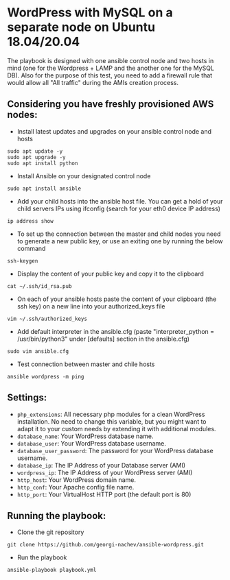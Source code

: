 # WordPress with MySQL on a separate node on Ubuntu 18.04/20.04

The playbook is designed with one ansible control node and two hosts in mind (one for the Wordpress + LAMP and the another one for the MySQL DB). Also for the purpose of this test, you need to add a firewall rule that would allow all "All traffic" during the AMIs creation process.

## Considering you have freshly provisioned AWS nodes:

- Install latest updates and upgrades on your ansible control node and hosts
```shell
sudo apt update -y
sudo apt upgrade -y
sudo apt install python
```
- Install Ansible on your designated control node
```shell
sudo apt install ansible
```
- Add your child hosts into the ansible host file. You can get a hold of your child servers IPs using ifconfig (search for your eth0 device IP address)
```shell
ip address show
```
- To set up the connection between the master and child nodes you need to generate a new public key, or use an exiting one by running the below command
 ```shell
 ssh-keygen
 ```
- Display the content of your public key and copy it to the clipboard
 ```shell
cat ~/.ssh/id_rsa.pub
```
- On each of your ansible hosts paste the content of your clipboard (the ssh key) on a new line into your authorized_keys file
```shell
vim ~/.ssh/authorized_keys
```
- Add default interpreter in the ansible.cfg (paste "interpreter_python = /usr/bin/python3" under [defaults] section in the ansible.cfg)
```shell
sudo vim ansible.cfg
```
- Test connection between master and chile hosts
```shell
ansible wordpress -m ping
```

## Settings:

- `php_extensions`:  All necessary php modules for a clean WordPress installation. No need to change this variable, but you might want to adapt it to your custom needs by extending it with additional modules.  
- `database_name`: Your WordPress database name.
- `database_user`: Your WordPress database username.
- `database_user_password`: The password for your WordPress database username.
- `database_ip`: The IP Address of your Database server (AMI)
- `wordpress_ip`: The IP Address of your WordPress server (AMI)
- `http_host`: Your WordPress domain name.
- `http_conf`: Your Apache config file name.
- `http_port`: Your VirtualHost HTTP port (the default port is 80)

## Running the playbook:

- Clone the git repository
```shell
git clone https://github.com/georgi-nachev/ansible-wordpress.git
``` 
- Run the playbook
```shell
ansible-playbook playbook.yml
```
